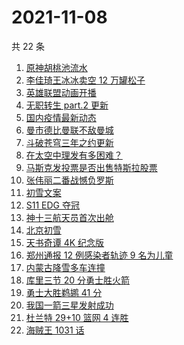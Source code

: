 # 2021-11-08

共 22 条

<!-- BEGIN -->
<!-- 最后更新时间 Mon Nov 08 2021 17:07:05 GMT+0800 (China Standard Time) -->

1. [原神胡桃池流水](https://www.zhihu.com/search?q=原神)
1. [李佳琦王冰冰卖空 12 万罐松子](https://www.zhihu.com/search?q=李佳琦王冰冰)
1. [英雄联盟动画开播](https://www.zhihu.com/search?q=英雄联盟双城之战)
1. [无职转生 part.2 更新](https://www.zhihu.com/search?q=无职转生)
1. [国内疫情最新动态](https://www.zhihu.com/search?q=疫情)
1. [曼市德比曼联不敌曼城](https://www.zhihu.com/search?q=曼城)
1. [斗破苍穹三年之约更新](https://www.zhihu.com/search?q=斗破苍穹三年之约)
1. [在太空中理发有多困难？](https://www.zhihu.com/search?q=太空中理发)
1. [马斯克发投票是否出售特斯拉股票](https://www.zhihu.com/search?q=马斯克)
1. [张伟丽二番战憾负罗斯](https://www.zhihu.com/search?q=张伟丽)
1. [初雪文案](https://www.zhihu.com/search?q=下雪文案)
1. [S11 EDG 夺冠](https://www.zhihu.com/search?q=edg夺冠)
1. [神十三航天员首次出舱](https://www.zhihu.com/search?q=神十三出舱)
1. [北京初雪](https://www.zhihu.com/search?q=北京初雪)
1. [天书奇谭 4K 纪念版](https://www.zhihu.com/search?q=天书奇谭)
1. [郑州通报 12 例感染者轨迹 9 名为儿童](https://www.zhihu.com/search?q=郑州疫情)
1. [内蒙古降雪多车连撞](https://www.zhihu.com/search?q=内蒙古降雪)
1. [库里三节 20 分勇士胜火箭](https://www.zhihu.com/search?q=勇士)
1. [勇士大胜鹈鹕 41 分](https://www.zhihu.com/search?q=勇士)
1. [我国一箭三星发射成功](https://www.zhihu.com/search?q=一箭三星)
1. [杜兰特 29+10 篮网 4 连胜](https://www.zhihu.com/search?q=篮网)
1. [海贼王 1031 话](https://www.zhihu.com/search?q=海贼王)

<!-- END -->
